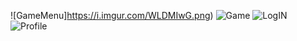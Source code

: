 ![GameMenu]https://i.imgur.com/WLDMIwG.png)
![Game](https://i.imgur.com/zyV1yor.png)
![LogIN](https://i.imgur.com/PzBfyug.png)
![Profile](https://i.imgur.com/TpaeNhC.png)
